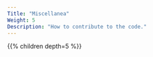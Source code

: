 ```yaml
---
Title: "Miscellanea"
Weight: 5
Description: "How to contribute to the code."
---
```


{{% children depth=5 %}}